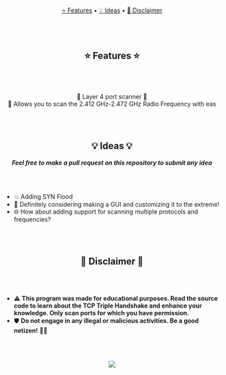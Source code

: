 
 <p align="center">
   <a href="#features">⭐ Features</a> •
   <a href="#ideas">💡 Ideas</a> •
   <a href="#disclaimer">📌 Disclaimer</a>
 </p>

<br><br>

<p align="center">
  <h2 align="center" id="features">⭐ Features ⭐</h2>
</p>

<br><br>

<p align="center">
  🌟 Layer 4 port scanner 🌟
  <br>
  📡 Allows you to scan the 2.412 GHz-2.472 GHz Radio Frequency with eas
</p>

<br><br>

<p align="center">
  <h2 align="center" id="ideas">💡 Ideas 💡</h2>
</p>

<p align="center">
  <strong><i>Feel free to make a pull request on this repository to submit any idea</i></strong>
</p>

<br><br>

* 💥 Adding SYN Flood
* 🎨 Definitely considering making a GUI and customizing it to the extreme!
* 🌐 How about adding support for scanning multiple protocols and frequencies?

<br><br>

<p align="center">
  <h2 align="center" id="disclaimer">📌 Disclaimer 📌</h2>
</p>

<br><br>

* ⚠️ **This program was made for educational purposes. Read the source code to learn about the TCP Triple Handshake and enhance your knowledge. Only scan ports for which you have permission.**
* 🛡️ **Do not engage in any illegal or malicious activities. Be a good netizen!** 🦸‍♂️

<br><br>

<p align="center">
  <img src="https://media4.giphy.com/media/102XaoevKBKiwo/giphy.gif">
</p>

